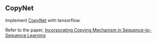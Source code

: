 ## CopyNet

Implement [CopyNet](http://blog.csdn.net/zhangxb35/article/details/76649861) with tensorflow.

Refer to the paper, [Incorporating Copying Mechanism in Sequence-to-Sequence Learning](https://arxiv.org/abs/1603.06393)
